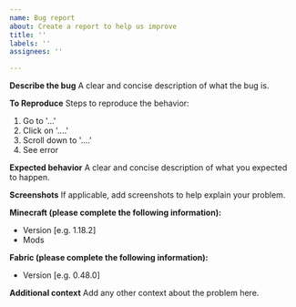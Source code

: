 ```yaml
---
name: Bug report
about: Create a report to help us improve
title: ''
labels: ''
assignees: ''

---
```


**Describe the bug**
A clear and concise description of what the bug is.

**To Reproduce**
Steps to reproduce the behavior:
1. Go to '...'
2. Click on '....'
3. Scroll down to '....'
4. See error

**Expected behavior**
A clear and concise description of what you expected to happen.

**Screenshots**
If applicable, add screenshots to help explain your problem.

**Minecraft (please complete the following information):**
 - Version [e.g. 1.18.2]
 - Mods

**Fabric (please complete the following information):**
 - Version [e.g. 0.48.0]

**Additional context**
Add any other context about the problem here.

